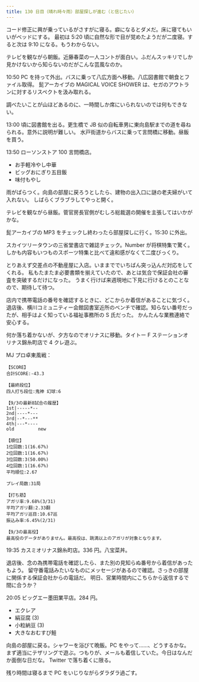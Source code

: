 ```yaml
---
title: 130 日目（晴れ時々雨）部屋探しが進む（と信じたい）
---
```


コード修正に興が乗っているがさすがに寝る。癖になるとダメだ。床に寝てもいいがベッドにする。
最初は 5:20 頃に自然な形で目が覚めたようだが二度寝。すると次は 9:10 になる。もうわからない。

テレビを観ながら朝飯。近藤春菜の一人コントが面白い。ふだんスッキリでしか見かけないから知らないのだがこんな芸風なのか。

10:50 PC を持って外出。バスに乗って八広方面へ移動。八広図書館で朝食とファイル取得。
髭アーカイブの MAGICAL VOICE SHOWER は、セガのアウトランに対するリスペクトを汲み取れる。

調べたいことが山ほどあるのに、一時間しか席にいられないのでは何もできない。

13:00 頃に図書館を出る。更生橋で JB 似の自転車男に東向島駅までの道を尋ねられる。意外に説明が難しい。
水戸街道からバスに乗って言問橋に移動。昼飯を買う。

13:50 ローソンストア 100 言問橋店。

* お手軽冷やし中華
* ビッグおにぎり五目飯
* 味付もやし

雨がぱらつく。向島の部屋に戻ろうとしたら、建物の出入口に謎の老夫婦がいて入れない。
しばらくブラブラしてやっと開く。

テレビを観ながら昼飯。菅官房長官側がむしろ総裁選の開催を主張してはいかがかな。

髭アーカイブの MP3 をチェックし終わったら部屋探しに行く。15:30 に外出。

スカイツリータウンの三省堂書店で雑誌チェック。Number が将棋特集で驚く。
しかも内容もいつものスポーツ特集と比べて違和感がなくて二度びっくり。

とりあえず交差点の不動産屋に入店。いままででいちばん突っ込んだ対応をしてくれる。
私もたまたま必要書類を揃えていたので、あとは気合で保証会社の審査を突破するだけになった。
うまく行けば来週現地に下見に行けるとのことなので、期待して待つ。

店内で携帯電話の番号を確認するときに、どこからか着信があることに気づく。
退店後、横川コミュニティー会館図書室近所のベンチで確認。知らない番号だったが、相手はよく知っている福祉事務所の S 氏だった。
かんたんな業務連絡で安心する。

何か落ち着かないが、夕方なのでオリナスに移動。タイトー F ステーションオリナス錦糸町店で 4 クレ遊ぶ。

MJ プロ卓東風戦：

```text
【SCORE】
合計SCORE:-43.3

【最終段位】
四人打ち段位:鬼神 幻球:6

【9/3の最新8試合の履歴】
1st|-----*--
2nd|----*---
3rd|--*---**
4th|---*----
old         new

【順位】
1位回数:1(16.67%)
2位回数:1(16.67%)
3位回数:3(50.00%)
4位回数:1(16.67%)
平均順位:2.67

プレイ局数:31局

【打ち筋】
アガリ率:9.68%(3/31)
平均アガリ翻:2.33翻
平均アガリ巡目:10.67巡
振込み率:6.45%(2/31)

【9/3の最高役】
最高役のデータがありません。最高役は、跳満以上のアガリが対象となります。
```

19:35 カスミオリナス錦糸町店。336 円。八宝菜丼。

退店後、念の為携帯電話を確認したら、また別の見知らぬ番号から着信があったもよう。
留守番電話みたいなものにメッセージがあるので確認。さっきの部屋に関係する保証会社からの電話だ。
明日、営業時間内にこちらから返信するで間に合うか？

20:05 ビッグエー墨田業平店。284 円。

* エクレア
* 絹豆腐 (3)
* 小粒納豆 (3)
* 大きなおむすび鮭

向島の部屋に戻る。シャワーを浴びて晩飯。PC をやって……、どうするかな。
まず適当にテザリングで遊ぶ。つもりが、メールも着信していた。今日はなんだか面倒な日だな。
Twitter で落ち着くに限る。

残り時間は寝るまで PC をいじりながらダラダラ過ごす。
